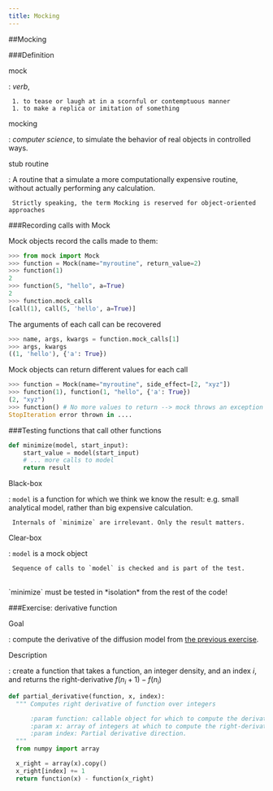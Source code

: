 ```yaml
---
title: Mocking
---
```


##Mocking

###Definition

<div align="left">
mock

:    *verb*,

     1. to tease or laugh at in a scornful or contemptuous manner
     1. to make a replica or imitation of something

<div class="fragment roll-in">
mocking

:    *computer science*, to simulate the behavior of real objects in controlled ways.
</div>

<div class="fragment roll-in">
stub routine

:    A routine that a simulate a more computationally expensive routine, without actually performing
     any calculation.

     Strictly speaking, the term Mocking is reserved for object-oriented approaches
</div>

</div>

###Recording calls with Mock

<div align="left">
Mock objects record the calls made to them:

``` python
>>> from mock import Mock
>>> function = Mock(name="myroutine", return_value=2)
>>> function(1)
2
>>> function(5, "hello", a=True)
2
>>> function.mock_calls
[call(1), call(5, 'hello', a=True)]
```

The arguments of each call can be recovered

``` python
>>> name, args, kwargs = function.mock_calls[1]
>>> args, kwargs
((1, 'hello'), {'a': True})
```

Mock objects can return different values for each call

``` python
>>> function = Mock(name="myroutine", side_effect=[2, "xyz"])
>>> function(1), function(1, "hello", {'a': True})
(2, "xyz")
>>> function() # No more values to return --> mock throws an exception
StopIteration error thrown in ....
```


</div>


###Testing functions that call other functions

``` python
def minimize(model, start_input):
    start_value = model(start_input)
    # ... more calls to model
    return result
```

Black-box

:    `model` is a function for which we think we know the result:
     e.g. small analytical model, rather than big expensive calculation.

     Internals of `minimize` are irrelevant. Only the result matters.

Clear-box

:    `model` is a mock object

     Sequence of calls to `model` is checked and is part of the test.

<br>
<div align="left" class="frament fade-in">
`minimize` must be tested in *isolation* from the rest of the code!
</div>

###Exercise: derivative function

<div align="left">
Goal

:   compute the derivative of the diffusion model from [the previous exercise](#/diffusion).

Description

:   create a function that takes a function, an integer density, and an index $i$, and returns the
    right-derivative   $f(n_i + 1) - f(n_i)$

``` python
def partial_derivative(function, x, index):
  """ Computes right derivative of function over integers

      :param function: callable object for which to compute the derivative
      :param x: array of integers at which to compute the right-derivative
      :param index: Partial derivative direction.
  """
  from numpy import array

  x_right = array(x).copy()
  x_right[index] += 1
  return function(x) - function(x_right)
```

</div>
